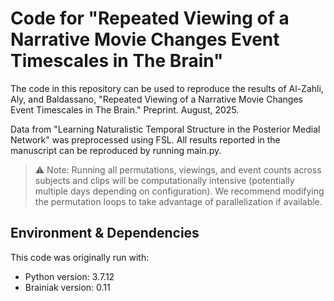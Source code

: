 # Code for "Repeated Viewing of a Narrative Movie Changes Event Timescales in The Brain"

The code in this repository can be used to reproduce the results of Al-Zahli, Aly, and Baldassano, "Repeated Viewing of a Narrative Movie Changes Event Timescales in The Brain." Preprint. August, 2025.

Data from "Learning Naturalistic Temporal Structure in the Posterior Medial Network" was preprocessed using FSL.
All results reported in the manuscript can be reproduced by running main.py.

> ⚠️ Note: Running all permutations, viewings, and event counts across subjects and clips will be computationally intensive (potentially multiple days depending on configuration). We recommend modifying the permutation loops to take advantage of parallelization if available.

## Environment & Dependencies

This code was originally run with:

- Python version: 3.7.12
- Brainiak version: 0.11

